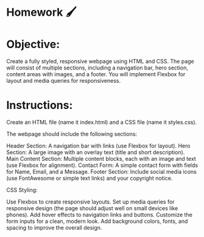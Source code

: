 # Homework :paintbrush:

# Objective:
Create a fully styled, responsive webpage using HTML and CSS. The page will consist of multiple sections, including a navigation bar, hero section, content areas with images, and a footer. You will implement Flexbox for layout and media queries for responsiveness.

# Instructions:
Create an HTML file (name it index.html) and a CSS file (name it styles.css).

The webpage should include the following sections:

Header Section: A navigation bar with links (use Flexbox for layout).
Hero Section: A large image with an overlay text (title and short description).
Main Content Section: Multiple content blocks, each with an image and text (use Flexbox for alignment).
Contact Form: A simple contact form with fields for Name, Email, and a Message.
Footer Section: Include social media icons (use FontAwesome or simple text links) and your copyright notice.

CSS Styling:

Use Flexbox to create responsive layouts.
Set up media queries for responsive design (the page should adjust well on small devices like phones).
Add hover effects to navigation links and buttons.
Customize the form inputs for a clean, modern look.
Add background colors, fonts, and spacing to improve the overall design.
